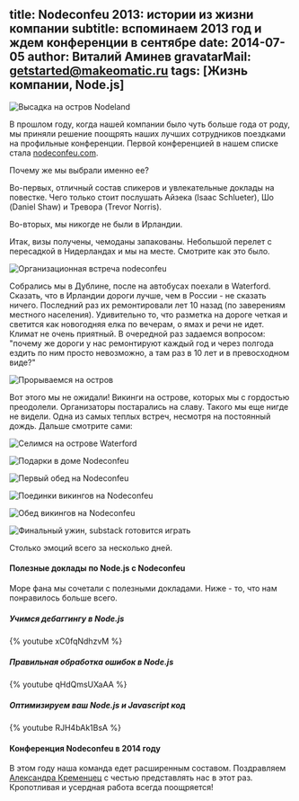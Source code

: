 title: Nodeconfeu 2013: истории из жизни компании
subtitle: вспоминаем 2013 год и ждем конференции в сентябре
date: 2014-07-05
author: Виталий Аминев
gravatarMail: getstarted@makeomatic.ru
tags: [Жизнь компании, Node.js]
---

![Высадка на остров Nodeland](/blog/images/nodeconfeu/attack.jpg)

В прошлом году, когда нашей компании было чуть больше года от роду, мы приняли решение
поощрять наших лучших сотрудников поездками на профильные конференции. Первой
конференцией в нашем списке стала [nodeconfeu.com](http://nodeconfeu.com).

Почему же мы выбрали именно ее?

Во-первых, отличный состав спикеров и увлекательные доклады на повестке. Чего только стоит послушать Айзека (Isaac Schlueter), Шо (Daniel Shaw) и Тревора (Trevor Norris).

Во-вторых, мы никогде не были в Ирландии.

Итак, визы получены, чемоданы запакованы. Небольшой перелет с пересадкой в Нидерландах и мы на месте.
Смотрите как это было.

<!-- more -->

![Организационная встреча nodeconfeu](/blog/images/nodeconfeu/organizational_meeting.jpg)

Собрались мы в Дублине, после на автобусах поехали в Waterford. Сказать, что в Ирландии дороги
лучше, чем в России - не сказать ничего. Последний раз их ремонтировали лет 10 назад
(по заверениям местного населения). Удивительно то, что разметка на дороге четкая и
светится как новогодняя елка по вечерам, о ямах и речи не идет. Климат не очень приятный.
В очередной раз задаемся вопросом: "почему же дороги у нас ремонтируют каждый год и через
полгода ездить по ним просто невозможно, а там раз в 10 лет и в превосходном виде?"

![Прорываемся на остров](/blog/images/nodeconfeu/breach_the_island.jpg)

Вот этого мы не ожидали! Викинги на острове, которых мы с гордостью преодолели. Организаторы
постарались на славу. Такого мы еще нигде не видели. Одна из самых теплых встреч, несмотря на
постоянный дождь. Дальше смотрите сами:

![Селимся на острове Waterford](/blog/images/nodeconfeu/accomodation_nodeconfeu.jpg)

![Подарки в доме Nodeconfeu](/blog/images/nodeconfeu/gifts_nodeconfeu.jpg)

![Первый обед на Nodeconfeu](/blog/images/nodeconfeu/first_dinner.jpg)

![Поединки викингов на Nodeconfeu](/blog/images/nodeconfeu/vikings_battle.jpg)

![Обед викингов на Nodeconfeu](/blog/images/nodeconfeu/vikings_dinner.jpg)

![Финальный ужин, substack готовится играть](/blog/images/nodeconfeu/final_dinner.jpg)

Столько эмоций всего за несколько дней.

#### Полезные доклады по Node.js с Nodeconfeu

Море фана мы сочетали с полезными докладами. Ниже - то, что нам понравилось больше всего.

##### Учимся дебаггингу в Node.js

{% youtube xC0fqNdhzvM %}

##### Правильная обработка ошибок в Node.js

{% youtube qHdQmsUXaAA %}

##### Оптимизируем ваш Node.js и Javascript код

{% youtube RJH4bAk1BsA %}

#### Конференция Nodeconfeu в 2014 году

В этом году наша команда едет расширенным составом. Поздравляем
[Александра Кременцец](http://makeomatic.ru/team#aleksandrkremenets) с честью представлять нас
в этот раз. Кропотливая и усердная работа всегда поощряется!
